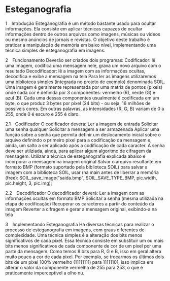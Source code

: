 # Esteganografia


1 Introdução
Esteganografia é um método bastante usado para ocultar informações.  Ela consiste em aplicar técnicas capazes de ocultar informações dentro de outros arquivos como imagens, músicas ou vídeos ou mesmo anúncios de jornais e revistas. O objetivo deste trabalho é praticar a manipulação de memória em baixo nível, implementando uma técnica simples de esteganografia em imagens.

2 Funcionamento
Deverão ser criados dois programas:
Codificador: lê uma imagem, codifica uma mensagem nele, grava um novo arquivo com o resultado
Decodificador: lê a imagem com as informações ocultas, decodifica e exibe a mensagem na tela
Para ler as imagens utilizaremos uma biblioteca simples (integrada no projeto de exemplo) denominada SOIL.
Uma imagem é geralmente representada por uma matriz de pontos (pixels) onde cada cor é definida por 3 componentes: vermelho (R), verde (G) e azul (B). Cada uma dessas componentes usualmente é codificada em um byte, o que produz 3 bytes por pixel (24 bits) - ou seja, 16 milhões de possíveis cores. Em outras palavras, as intensidades (R, G, B) variam de 0 a 255, onde 0 é escuro e 255 é claro.

2.1 Codificador
O codificador deverá:
Ler a imagem de entrada
Solicitar uma senha qualquer
Solicitar a mensagem a ser armazenada
Aplicar uma função sobre a senha que permita definir um deslocamento inicial sobre o arquivo definindo o primeiro pixel para a codificação da mensagem e, ainda, um salto a ser aplicado após a codificação de cada caracter.
A senha deve ser utilziada, ainda, para aplicar algum algoritmo de cifragem da mensagem.
Utilizar a técnica de esteganografia explicada abaixo e incorporar a mensagem na imagem original
Salvar o arquivo resultante em formato BMP (formato suportado pela biblioteca SOIL)
para salvar a imagem com a biblioteca SOIL, usar (na main antes de liberrar a memória (free):
SOIL_save_image("saida.bmp", SOIL_SAVE_TYPE_BMP, pic.width, pic.height, 3, pic.img);

2.2 Decodificador
O decodificador deverá:
Ler a imagem com as informações ocultas em formato BMP
Solicitar a senha (mesma utilizada na etapa de codificação)
Recuperar os caracteres a partir do conteúdo da imagem
Reverter a cifragem e gerar a mensagem original, exibindo-a na tela

3 Implementando Esteganografia
Há diversas técnicas para realizar o processo de esteganografia em imagens, com graus diferentes de complexidade. Uma técnica simples é a alteração dos bits menos significativos de cada pixel. Essa técnica consiste em substituir um ou mais bits menos significativos de cada componente de cor de um pixel por uma parte da mensagem. Como temos 8 bits para R, G e B, isso em geral altera muito pouco a cor de cada pixel.
Por exemplo, se trocarmos os últimos dois bits de um pixel 100% vermelho (11111111) para 11111101, isso implica em alterar o valor da componente vermelha de 255 para 253, o que é praticamente imperceptível a olho nu.

